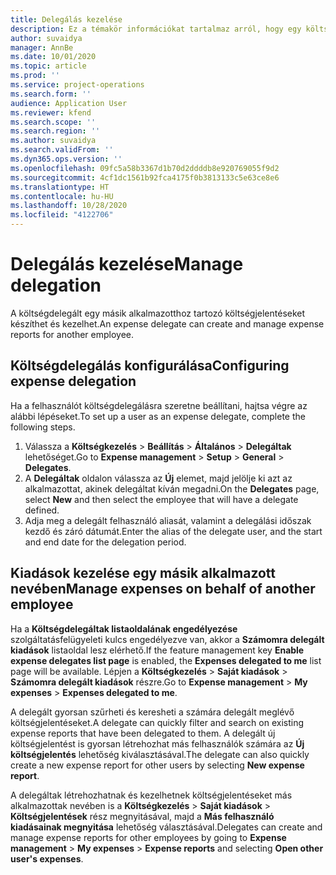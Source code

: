 ```yaml
---
title: Delegálás kezelése
description: Ez a témakör információkat tartalmaz arról, hogy egy költségdelegált hogyan hozhat létre és kezelhet egy másik alkalmazotthoz tartozó költségjelentéseket.
author: suvaidya
manager: AnnBe
ms.date: 10/01/2020
ms.topic: article
ms.prod: ''
ms.service: project-operations
ms.search.form: ''
audience: Application User
ms.reviewer: kfend
ms.search.scope: ''
ms.search.region: ''
ms.author: suvaidya
ms.search.validFrom: ''
ms.dyn365.ops.version: ''
ms.openlocfilehash: 09fc5a58b3367d1b70d2ddddb8e920769055f9d2
ms.sourcegitcommit: 4cf1dc1561b92fca4175f0b3813133c5e63ce8e6
ms.translationtype: HT
ms.contentlocale: hu-HU
ms.lasthandoff: 10/28/2020
ms.locfileid: "4122706"
---
```

# <a name="manage-delegation"></a><span data-ttu-id="14ff2-103">Delegálás kezelése</span><span class="sxs-lookup"><span data-stu-id="14ff2-103">Manage delegation</span></span>
<span data-ttu-id="14ff2-104">A költségdelegált egy másik alkalmazotthoz tartozó költségjelentéseket készíthet és kezelhet.</span><span class="sxs-lookup"><span data-stu-id="14ff2-104">An expense delegate can create and manage expense reports for another employee.</span></span>

## <a name="configuring-expense-delegation"></a><span data-ttu-id="14ff2-105">Költségdelegálás konfigurálása</span><span class="sxs-lookup"><span data-stu-id="14ff2-105">Configuring expense delegation</span></span>

<span data-ttu-id="14ff2-106">Ha a felhasználót költségdelegálásra szeretne beállítani, hajtsa végre az alábbi lépéseket.</span><span class="sxs-lookup"><span data-stu-id="14ff2-106">To set up a user as an expense delegate, complete the following steps.</span></span> 
1. <span data-ttu-id="14ff2-107">Válassza a **Költségkezelés** > **Beállítás** > **Általános** > **Delegáltak** lehetőséget.</span><span class="sxs-lookup"><span data-stu-id="14ff2-107">Go to **Expense management** > **Setup** > **General** > **Delegates**.</span></span> 
2. <span data-ttu-id="14ff2-108">A **Delegáltak** oldalon válassza az **Új** elemet, majd jelölje ki azt az alkalmazottat, akinek delegáltat kíván megadni.</span><span class="sxs-lookup"><span data-stu-id="14ff2-108">On the **Delegates** page, select **New** and then select the employee that will have a delegate defined.</span></span> 
3. <span data-ttu-id="14ff2-109">Adja meg a delegált felhasználó aliasát, valamint a delegálási időszak kezdő és záró dátumát.</span><span class="sxs-lookup"><span data-stu-id="14ff2-109">Enter the alias of the delegate user, and the start and end date for the delegation period.</span></span>

## <a name="manage-expenses-on-behalf-of-another-employee"></a><span data-ttu-id="14ff2-110">Kiadások kezelése egy másik alkalmazott nevében</span><span class="sxs-lookup"><span data-stu-id="14ff2-110">Manage expenses on behalf of another employee</span></span>

<span data-ttu-id="14ff2-111">Ha a **Költségdelegáltak listaoldalának engedélyezése** szolgáltatásfelügyeleti kulcs engedélyezve van, akkor a **Számomra delegált kiadások** listaoldal lesz elérhető.</span><span class="sxs-lookup"><span data-stu-id="14ff2-111">If the feature management key **Enable expense delegates list page** is enabled, the **Expenses delegated to me** list page will be available.</span></span> <span data-ttu-id="14ff2-112">Lépjen a **Költségkezelés** > **Saját kiadások** > **Számomra delegált kiadások** részre.</span><span class="sxs-lookup"><span data-stu-id="14ff2-112">Go to **Expense management** > **My expenses** > **Expenses delegated to me**.</span></span>

<span data-ttu-id="14ff2-113">A delegált gyorsan szűrheti és keresheti a számára delegált meglévő költségjelentéseket.</span><span class="sxs-lookup"><span data-stu-id="14ff2-113">A delegate can quickly filter and search on existing expense reports that have been delegated to them.</span></span> <span data-ttu-id="14ff2-114">A delegált új költségjelentést is gyorsan létrehozhat más felhasználók számára az **Új költségjelentés** lehetőség kiválasztásával.</span><span class="sxs-lookup"><span data-stu-id="14ff2-114">The delegate can also quickly create a new expense report for other users by selecting **New expense report**.</span></span>

<span data-ttu-id="14ff2-115">A delegáltak létrehozhatnak és kezelhetnek költségjelentéseket más alkalmazottak nevében is a **Költségkezelés** > **Saját kiadások** > **Költségjelentések** rész megnyitásával, majd a **Más felhasználó kiadásainak megnyitása** lehetőség választásával.</span><span class="sxs-lookup"><span data-stu-id="14ff2-115">Delegates can create and manage expense reports for other employees by going to **Expense management** > **My expenses** > **Expense reports** and selecting **Open other user's expenses**.</span></span>
